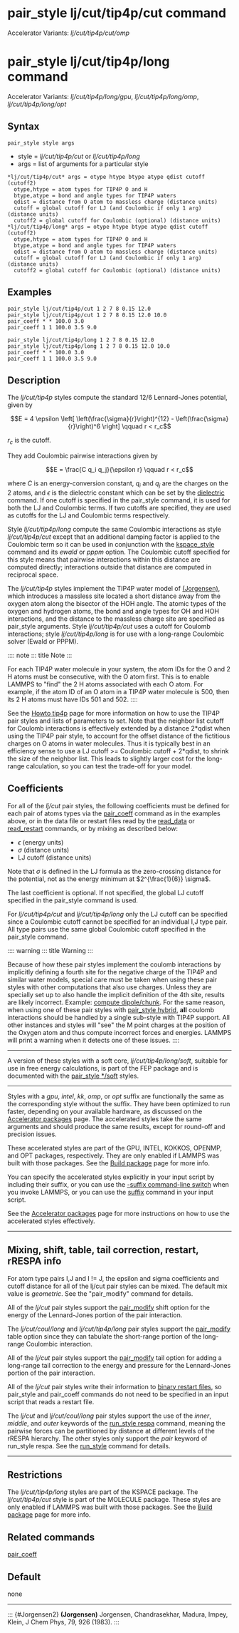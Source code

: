 # pair_style lj/cut/tip4p/cut command

Accelerator Variants: *lj/cut/tip4p/cut/omp*

# pair_style lj/cut/tip4p/long command

Accelerator Variants: *lj/cut/tip4p/long/gpu*, *lj/cut/tip4p/long/omp*,
*lj/cut/tip4p/long/opt*

## Syntax

``` LAMMPS
pair_style style args
```

-   style = *lj/cut/tip4p/cut* or *lj/cut/tip4p/long*
-   args = list of arguments for a particular style

<!-- -->

    *lj/cut/tip4p/cut* args = otype htype btype atype qdist cutoff (cutoff2)
      otype,htype = atom types for TIP4P O and H
      btype,atype = bond and angle types for TIP4P waters
      qdist = distance from O atom to massless charge (distance units)
      cutoff = global cutoff for LJ (and Coulombic if only 1 arg) (distance units)
      cutoff2 = global cutoff for Coulombic (optional) (distance units)
    *lj/cut/tip4p/long* args = otype htype btype atype qdist cutoff (cutoff2)
      otype,htype = atom types for TIP4P O and H
      btype,atype = bond and angle types for TIP4P waters
      qdist = distance from O atom to massless charge (distance units)
      cutoff = global cutoff for LJ (and Coulombic if only 1 arg) (distance units)
      cutoff2 = global cutoff for Coulombic (optional) (distance units)

## Examples

``` LAMMPS
pair_style lj/cut/tip4p/cut 1 2 7 8 0.15 12.0
pair_style lj/cut/tip4p/cut 1 2 7 8 0.15 12.0 10.0
pair_coeff * * 100.0 3.0
pair_coeff 1 1 100.0 3.5 9.0

pair_style lj/cut/tip4p/long 1 2 7 8 0.15 12.0
pair_style lj/cut/tip4p/long 1 2 7 8 0.15 12.0 10.0
pair_coeff * * 100.0 3.0
pair_coeff 1 1 100.0 3.5 9.0
```

## Description

The *lj/cut/tip4p* styles compute the standard 12/6 Lennard-Jones
potential, given by

$$E = 4 \epsilon \left[ \left(\frac{\sigma}{r}\right)^{12} -
    \left(\frac{\sigma}{r}\right)^6 \right]
                    \qquad r < r_c$$

$r_c$ is the cutoff.

They add Coulombic pairwise interactions given by

$$E = \frac{C q_i q_j}{\epsilon  r} \qquad r < r_c$$

where $C$ is an energy-conversion constant, $q_i$ and $q_j$ are the
charges on the 2 atoms, and $\epsilon$ is the dielectric constant which
can be set by the [dielectric](dielectric) command. If one cutoff is
specified in the pair_style command, it is used for both the LJ and
Coulombic terms. If two cutoffs are specified, they are used as cutoffs
for the LJ and Coulombic terms respectively.

Style *lj/cut/tip4p/long* compute the same Coulombic interactions as
style *lj/cut/tip4p/cut* except that an additional damping factor is
applied to the Coulombic term so it can be used in conjunction with the
[kspace_style](kspace_style) command and its *ewald* or *pppm* option.
The Coulombic cutoff specified for this style means that pairwise
interactions within this distance are computed directly; interactions
outside that distance are computed in reciprocal space.

The *lj/cut/tip4p* styles implement the TIP4P water model of
[(Jorgensen)](Jorgensen2), which introduces a massless site located a
short distance away from the oxygen atom along the bisector of the HOH
angle. The atomic types of the oxygen and hydrogen atoms, the bond and
angle types for OH and HOH interactions, and the distance to the
massless charge site are specified as pair_style arguments. Style
*lj/cut/tip4p/cut* uses a cutoff for Coulomb interactions; style
*lj/cut/tip4p/long* is for use with a long-range Coulombic solver (Ewald
or PPPM).

:::: note
::: title
Note
:::

For each TIP4P water molecule in your system, the atom IDs for the O and
2 H atoms must be consecutive, with the O atom first. This is to enable
LAMMPS to \"find\" the 2 H atoms associated with each O atom. For
example, if the atom ID of an O atom in a TIP4P water molecule is 500,
then its 2 H atoms must have IDs 501 and 502.
::::

See the [Howto tip4p](Howto_tip4p) page for more information on how to
use the TIP4P pair styles and lists of parameters to set. Note that the
neighbor list cutoff for Coulomb interactions is effectively extended by
a distance 2\*qdist when using the TIP4P pair style, to account for the
offset distance of the fictitious charges on O atoms in water molecules.
Thus it is typically best in an efficiency sense to use a LJ cutoff \>=
Coulombic cutoff + 2\*qdist, to shrink the size of the neighbor list.
This leads to slightly larger cost for the long-range calculation, so
you can test the trade-off for your model.

## Coefficients

For all of the *lj/cut* pair styles, the following coefficients must be
defined for each pair of atoms types via the [pair_coeff](pair_coeff)
command as in the examples above, or in the data file or restart files
read by the [read_data](read_data) or [read_restart](read_restart)
commands, or by mixing as described below:

-   $\epsilon$ (energy units)
-   $\sigma$ (distance units)
-   LJ cutoff (distance units)

Note that $\sigma$ is defined in the LJ formula as the zero-crossing
distance for the potential, not as the energy minimum at
$2^{\frac{1}{6}} \sigma$.

The last coefficient is optional. If not specified, the global LJ cutoff
specified in the pair_style command is used.

For *lj/cut/tip4p/cut* and *lj/cut/tip4p/long* only the LJ cutoff can be
specified since a Coulombic cutoff cannot be specified for an individual
I,J type pair. All type pairs use the same global Coulombic cutoff
specified in the pair_style command.

:::: warning
::: title
Warning
:::

Because of how these pair styles implement the coulomb interactions by
implicitly defining a fourth site for the negative charge of the TIP4P
and similar water models, special care must be taken when using these
pair styles with other computations that also use charges. Unless they
are specially set up to also handle the implicit definition of the 4th
site, results are likely incorrect. Example: [compute
dipole/chunk](compute_dipole_chunk). For the same reason, when using one
of these pair styles with [pair_style hybrid](pair_hybrid), **all**
coulomb interactions should be handled by a single sub-style with TIP4P
support. All other instances and styles will \"see\" the M point charges
at the position of the Oxygen atom and thus compute incorrect forces and
energies. LAMMPS will print a warning when it detects one of these
issues.
::::

------------------------------------------------------------------------

A version of these styles with a soft core, *lj/cut/tip4p/long/soft*,
suitable for use in free energy calculations, is part of the FEP package
and is documented with the [pair_style \*/soft](pair_fep_soft) styles.

------------------------------------------------------------------------

Styles with a *gpu*, *intel*, *kk*, *omp*, or *opt* suffix are
functionally the same as the corresponding style without the suffix.
They have been optimized to run faster, depending on your available
hardware, as discussed on the [Accelerator packages](Speed_packages)
page. The accelerated styles take the same arguments and should produce
the same results, except for round-off and precision issues.

These accelerated styles are part of the GPU, INTEL, KOKKOS, OPENMP, and
OPT packages, respectively. They are only enabled if LAMMPS was built
with those packages. See the [Build package](Build_package) page for
more info.

You can specify the accelerated styles explicitly in your input script
by including their suffix, or you can use the [-suffix command-line
switch](Run_options) when you invoke LAMMPS, or you can use the
[suffix](suffix) command in your input script.

See the [Accelerator packages](Speed_packages) page for more
instructions on how to use the accelerated styles effectively.

------------------------------------------------------------------------

## Mixing, shift, table, tail correction, restart, rRESPA info

For atom type pairs I,J and I != J, the epsilon and sigma coefficients
and cutoff distance for all of the lj/cut pair styles can be mixed. The
default mix value is *geometric*. See the \"pair_modify\" command for
details.

All of the *lj/cut* pair styles support the [pair_modify](pair_modify)
shift option for the energy of the Lennard-Jones portion of the pair
interaction.

The *lj/cut/coul/long* and *lj/cut/tip4p/long* pair styles support the
[pair_modify](pair_modify) table option since they can tabulate the
short-range portion of the long-range Coulombic interaction.

All of the *lj/cut* pair styles support the [pair_modify](pair_modify)
tail option for adding a long-range tail correction to the energy and
pressure for the Lennard-Jones portion of the pair interaction.

All of the *lj/cut* pair styles write their information to [binary
restart files](restart), so pair_style and pair_coeff commands do not
need to be specified in an input script that reads a restart file.

The *lj/cut* and *lj/cut/coul/long* pair styles support the use of the
*inner*, *middle*, and *outer* keywords of the [run_style
respa](run_style) command, meaning the pairwise forces can be
partitioned by distance at different levels of the rRESPA hierarchy. The
other styles only support the *pair* keyword of run_style respa. See the
[run_style](run_style) command for details.

------------------------------------------------------------------------

## Restrictions

The *lj/cut/tip4p/long* styles are part of the KSPACE package. The
*lj/cut/tip4p/cut* style is part of the MOLECULE package. These styles
are only enabled if LAMMPS was built with those packages. See the [Build
package](Build_package) page for more info.

## Related commands

[pair_coeff](pair_coeff)

## Default

none

------------------------------------------------------------------------

::: {#Jorgensen2}
**(Jorgensen)** Jorgensen, Chandrasekhar, Madura, Impey, Klein, J Chem
Phys, 79, 926 (1983).
:::
